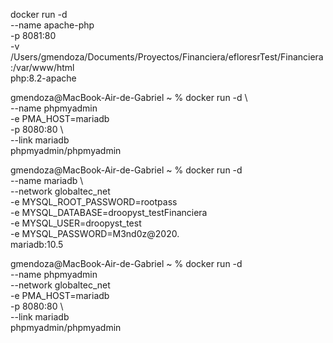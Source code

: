 docker run -d \
  --name apache-php \
  -p 8081:80 \
  -v /Users/gmendoza/Documents/Proyectos/Financiera/efloresrTest/Financiera:/var/www/html \
  php:8.2-apache







gmendoza@MacBook-Air-de-Gabriel ~ % docker run -d \                            
  --name phpmyadmin \
  -e PMA_HOST=mariadb \
  -p 8080:80 \                         
  --link mariadb \
  phpmyadmin/phpmyadmin

gmendoza@MacBook-Air-de-Gabriel ~ % docker run -d \
  --name mariadb \   
  --network globaltec_net \
  -e MYSQL_ROOT_PASSWORD=rootpass \
  -e MYSQL_DATABASE=droopyst_testFinanciera \
  -e MYSQL_USER=droopyst_test \
  -e MYSQL_PASSWORD=M3nd0z@2020. \
  mariadb:10.5



gmendoza@MacBook-Air-de-Gabriel ~ % 
docker run -d \
   --name phpmyadmin \
  --network globaltec_net \
  -e PMA_HOST=mariadb \
  -p 8080:80 \                         
  --link mariadb \
  phpmyadmin/phpmyadmin
